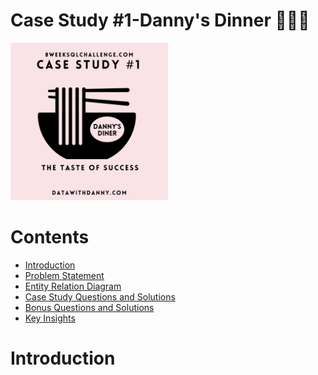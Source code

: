 # Case Study #1-Danny's Dinner 👨🏻‍🍳

<div align="left">
<img src="SQL_Challenge_pic_1.png" width="50%">
</div>

# Contents

* [Introduction](#Introduction)
* [Problem Statement](URL)
* [Entity Relation Diagram](URL)
* [Case Study Questions and Solutions](URL)
* [Bonus Questions and Solutions](URL)
* [Key Insights](URL)

# Introduction




